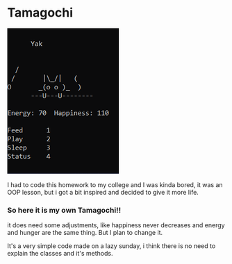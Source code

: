 # Tamagochi
![My cat Yak](images/Animação.gif)

I had to code this homework to my college and I was kinda bored, it was an OOP lesson, but i got a bit inspired and decided to give it more life.

### So here it is my own Tamagochi!! 

it does need some adjustments, like happiness never decreases and energy and hunger are the same thing. But I plan to change it.

It's a very simple code made on a lazy sunday, i think there is no need to explain the classes and it's methods.

